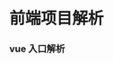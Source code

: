 <!--
 * @Descripttion: 
 * @version: 
 * @Author: WangShuaibing
 * @Date: 2020-12-10 11:01:57
 * @LastEditors: WangShuaibing
 * @LastEditTime: 2020-12-10 11:02:40
-->

# 前端项目解析

### vue 入口解析


